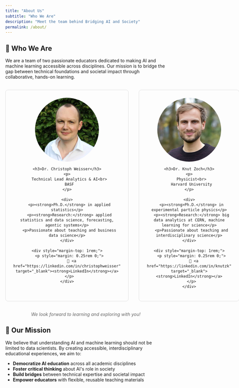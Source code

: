 ```yaml
---
title: "About Us"
subtitle: "Who We Are"
description: "Meet the team behind Bridging AI and Society"
permalink: /about/
---
```


## 👥 Who We Are

We are a team of two passionate educators dedicated to making AI and machine learning accessible across disciplines. Our mission is to bridge the gap between technical foundations and societal impact through collaborative, hands-on learning.

<style>
  .author-grid {
    display: grid;
    grid-template-columns: 1fr 1fr;
    gap: 2rem;
    margin: 2rem 0;
  }

  .author-profile {
    text-align: center;
    padding: 1.5rem;
    border: 1px solid #ddd;
    border-radius: 8px;
  }

  .author-avatar img {
    width: 200px;
    height: 200px;
    border-radius: 50%;
    object-fit: cover;
    margin: 0 auto;
    display: block;
  }

  .author-profile h3 {
    margin-bottom: 0.5rem;
  }

  .author-profile p {
    margin-bottom: 1rem;
  }

  .author-profile div {
    text-align: left;
  }

  @media (max-width: 768px) {
    .author-grid {
      grid-template-columns: 1fr;
    }
  }
</style>

<div class="author-grid">
  <div class="author-profile">
    <div class="author-avatar">
      <img src="../assets/img/headshot-christoph.jpg" alt="Dr. Christoph Weisser">
    </div>

    <h3>Dr. Christoph Weisser</h3>
    <p>
      Technical Lead Analytics & AI<br>
      BASF
    </p>

    <div>
      <p><strong>Ph.D.</strong> in applied statistics</p>
      <p><strong>Research:</strong> applied statistics and data science, forecasting, agentic systems</p>
      <p>Passionate about teaching and business data science</p>
    </div>

    <div style="margin-top: 1rem;">
      <p style="margin: 0.25rem 0;">
        💼 <a href="https://linkedin.com/in/christophweisser" target="_blank"><strong>LinkedIn</strong></a>
      </p>
    </div>
  </div>

  <div class="author-profile">
    <div class="author-avatar">
      <img src="../assets/img/headshot-knut.jpg" alt="Dr. Knut Zoch">
    </div>

    <h3>Dr. Knut Zoch</h3>
    <p>
      Physicist<br>
      Harvard University
    </p>

    <div>
      <p><strong>Ph.D.</strong> in experimental particle physics</p>
      <p><strong>Research:</strong> big data analytics at CERN, machine learning for science</p>
      <p>Passionate about teaching and interdisciplinary science</p>
    </div>

    <div style="margin-top: 1rem;">
      <p style="margin: 0.25rem 0;">
        💼 <a href="https://linkedin.com/in/knutzk" target="_blank"><strong>LinkedIn</strong></a>
      </p>
    </div>
  </div>
</div>

<div style="text-align: center; margin-top: 2rem; font-style: italic; color: #666;">
  We look forward to learning and exploring with you!
</div>

## 🎯 Our Mission

We believe that understanding AI and machine learning should not be limited to data scientists. By creating accessible, interdisciplinary educational experiences, we aim to:

- **Democratize AI education** across all academic disciplines
- **Foster critical thinking** about AI's role in society
- **Build bridges** between technical expertise and societal impact
- **Empower educators** with flexible, reusable teaching materials
